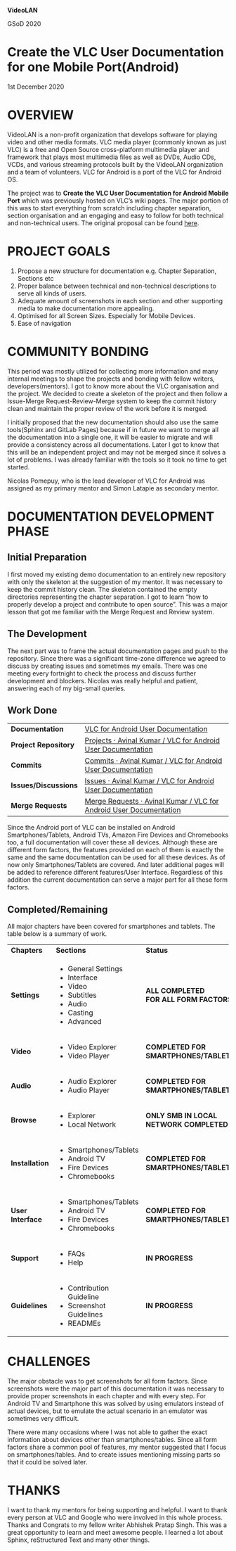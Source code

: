 **VideoLAN**

GSoD 2020

<h1>Create the VLC User Documentation for one Mobile Port(Android)</h1>


1st December 2020

<h1>OVERVIEW</h1>


VideoLAN is a non-profit organization that develops software for playing video and other media formats. VLC media player (commonly known as just VLC) is a free and Open Source cross-platform multimedia player and framework that plays most multimedia files as well as DVDs, Audio CDs, VCDs, and various streaming protocols built by the VideoLAN organization and a team of volunteers. VLC for Android is a port of the VLC for Android OS. 

The project was to **Create the VLC User Documentation for Android Mobile Port** which was previously hosted on VLC’s wiki pages. The major portion of this was to start everything from scratch including chapter separation, section organisation and an engaging and easy to follow for both technical and non-technical users. The original proposal can be found [here](https://avinal.is-a.dev/VLC-GSoD2020-Report/proposal.html).

<h1>PROJECT GOALS</h1>




1. Propose a new structure for documentation e.g. Chapter Separation, Sections etc
2. Proper balance between technical and non-technical descriptions to serve all kinds of users.
3. Adequate amount of screenshots in each section and other supporting media to make documentation more appealing.
4. Optimised for all Screen Sizes. Especially for Mobile Devices.
5. Ease of navigation

<h1>COMMUNITY BONDING</h1>


This period was mostly utilized for collecting more information and many internal meetings to shape the projects and bonding with fellow writers, developers(mentors). I got to know more about the VLC organisation and the project. We decided to create a skeleton of the project and then follow a Issue-Merge Request-Review-Merge system to keep the commit history clean and maintain the proper review of the work before it is merged. 

I initially proposed that the new documentation should also use the same tools(Sphinx and GitLab Pages) because if in future we want to merge all the documentation into a single one, it will be easier to migrate and will provide a consistency across all documentations.  Later I got to know that this will be an independent project and may not be merged since it solves a lot of problems. I was already familiar with the tools so it took no time to get started. 

Nicolas Pomepuy, who is the lead developer of VLC for Android was assigned as my primary mentor and Simon Latapie as secondary mentor.  

<h1>DOCUMENTATION DEVELOPMENT PHASE</h1>


<h2>Initial Preparation</h2>


I first moved my existing demo documentation to an entirely new repository with only the skeleton at the suggestion of my mentor. It was necessary to keep the commit history clean. The skeleton contained the empty directories representing the chapter separation. I got to learn “how to properly develop a project and contribute to open source”. This was a major lesson that got me familiar with the Merge Request and Review system. 

<h2>The Development</h2>


The next part was to frame the actual documentation pages and push to the repository. Since there was a significant time-zone difference we agreed to discuss by creating issues and sometimes my emails. There was one meeting every fortnight to check the process and discuss further development and blockers. Nicolas was really helpful and patient, answering each of my big-small queries. 

<h2>Work Done</h2>



<table>
  <tr>
   <td><strong>Documentation</strong>
   </td>
   <td><a href="https://avinal.videolan.me/vlc-android-user/">VLC for Android User Documentation </a>
   </td>
  </tr>
  <tr>
   <td><strong>Project Repository</strong>
   </td>
   <td><a href="https://code.videolan.org/avinal/vlc-android-user">Projects · Avinal Kumar / VLC for Android User Documentation</a>
   </td>
  </tr>
  <tr>
   <td><strong>Commits</strong>
   </td>
   <td><a href="https://code.videolan.org/avinal/vlc-android-user/-/commits/master">Commits · Avinal Kumar / VLC for Android User Documentation</a>
   </td>
  </tr>
  <tr>
   <td><strong>Issues/Discussions</strong>
   </td>
   <td><a href="https://code.videolan.org/avinal/vlc-android-user/-/issues">Issues · Avinal Kumar / VLC for Android User Documentation</a>
   </td>
  </tr>
  <tr>
   <td><strong>Merge Requests</strong>
   </td>
   <td><a href="https://code.videolan.org/avinal/vlc-android-user/-/merge_requests">Merge Requests · Avinal Kumar / VLC for Android User Documentation</a>
   </td>
  </tr>
</table>


Since the Android port of VLC can be installed on Android Smartphones/Tablets, Android TVs, Amazon Fire Devices and Chromebooks too, a full documentation will cover these all devices. Although these are different form factors, the features provided on each of them is exactly the same and the same documentation can be used for all these devices. As of now only Smartphones/Tablets are covered. And later additional pages will be added to reference different features/User Interface. Regardless of this addition the current documentation can serve a major part for all these form factors. 

<h2>Completed/Remaining</h2>


All major chapters have been covered for smartphones and tablets. The table below is a summary of work. 


<table>
  <tr>
   <td><strong>Chapters</strong>
   </td>
   <td><strong>Sections</strong>
   </td>
   <td><strong>Status</strong>
   </td>
  </tr>
  <tr>
   <td><strong>Settings</strong>
   </td>
   <td>
<ul>

<li>General Settings</li>

<li>Interface</li>

<li>Video</li>

<li>Subtitles</li>

<li>Audio</li>

<li>Casting</li>

<li>Advanced
</li>
</ul>
   </td>
   <td><strong>ALL COMPLETED</strong>
<br>
<strong>FOR ALL FORM FACTORS</strong>
   </td>
  </tr>
  <tr>
   <td><strong>Video</strong>
   </td>
   <td>
<ul>

<li>Video Explorer</li>

<li>Video Player
</li>
</ul>
   </td>
   <td><strong>COMPLETED FOR SMARTPHONES/TABLETS</strong>
   </td>
  </tr>
  <tr>
   <td><strong>Audio</strong>
   </td>
   <td>
<ul>

<li>Audio Explorer</li>

<li>Audio Player</li>		
</li>
</ul>
   </td>
   <td><strong>COMPLETED FOR SMARTPHONES/TABLETS</strong>
   </td>
  </tr>
  <tr>
   <td><strong>Browse</strong>
   </td>
   <td>
<ul>

<li>Explorer</li>

<li>Local Network</li>
</li>
</ul>
   </td>
   <td><strong>ONLY SMB IN LOCAL NETWORK COMPLETED</strong>
   </td>
  </tr>
  <tr>
   <td><strong>Installation</strong>
   </td>
   <td>
<ul>

<li>Smartphones/Tablets</li>

<li>Android TV</li>

<li>Fire Devices</li>

<li>Chromebooks</li>
</li>
</ul>
   </td>
   <td><strong>COMPLETED FOR SMARTPHONES/TABLETS</strong>
   </td>
  </tr>
  <tr>
   <td><strong>User Interface</strong>
   </td>
   <td>
<ul>

<li>Smartphones/Tablets</li>

<li>Android TV</li>

<li>Fire Devices</li>

<li>Chromebooks</li>
</li>
</ul>
   </td>
   <td><strong>COMPLETED FOR SMARTPHONES/TABLETS</strong>
   </td>
  </tr>
  <tr>
   <td><strong>Support</strong>
   </td>
   <td>
<ul>

<li>FAQs

<li>Help
</li>
</ul>
   </td>
   <td><strong>IN PROGRESS</strong>
   </td>
  </tr>
  <tr>
   <td><strong>Guidelines</strong>
   </td>
   <td>
<ul>

<li>Contribution Guideline</li>

<li>Screenshot Guidelines</li>

<li>READMEs</li>
</li>
</ul>
   </td>
   <td><strong>IN PROGRESS</strong>
   </td>
  </tr>
</table>


<h1>CHALLENGES</h1>


The major obstacle was to get screenshots for all form factors. Since screenshots were the major part of this documentation it was necessary to provide proper screenshots in each chapter and with every step. For Android TV and Smartphone this was solved by using emulators instead of actual devices, but to emulate the actual scenario in an emulator was sometimes very difficult. 

There were many occasions where I was not able to gather the exact information about devices other than smartphones/tables. Since all form factors share a common pool of features, my mentor suggested that I focus on smartphones/tables. And to create issues mentioning missing parts so that it could be solved later. 

<h1>THANKS</h1>


I want to thank my mentors for being supporting and helpful. I want to thank every person at VLC and Google who were involved in this whole process. Thanks and Congrats to my fellow writer Abhishek Pratap Singh. This was a great opportunity to learn and meet awesome people. I learned a lot about Sphinx, reStructured Text and many other things. 
